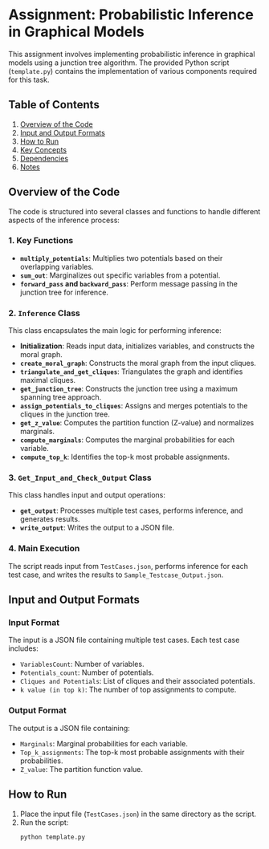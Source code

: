 # Assignment: Probabilistic Inference in Graphical Models

This assignment involves implementing probabilistic inference in graphical models using a junction tree algorithm. The provided Python script (`template.py`) contains the implementation of various components required for this task.

## Table of Contents
1. [Overview of the Code](#overview-of-the-code)
2. [Input and Output Formats](#input-and-output-formats)
3. [How to Run](#how-to-run)
4. [Key Concepts](#key-concepts)
5. [Dependencies](#dependencies)
6. [Notes](#notes)

## Overview of the Code

The code is structured into several classes and functions to handle different aspects of the inference process:

### 1. **Key Functions**
- **`multiply_potentials`**: Multiplies two potentials based on their overlapping variables.
- **`sum_out`**: Marginalizes out specific variables from a potential.
- **`forward_pass` and `backward_pass`**: Perform message passing in the junction tree for inference.

### 2. **`Inference` Class**
This class encapsulates the main logic for performing inference:
- **Initialization**: Reads input data, initializes variables, and constructs the moral graph.
- **`create_moral_graph`**: Constructs the moral graph from the input cliques.
- **`triangulate_and_get_cliques`**: Triangulates the graph and identifies maximal cliques.
- **`get_junction_tree`**: Constructs the junction tree using a maximum spanning tree approach.
- **`assign_potentials_to_cliques`**: Assigns and merges potentials to the cliques in the junction tree.
- **`get_z_value`**: Computes the partition function (Z-value) and normalizes marginals.
- **`compute_marginals`**: Computes the marginal probabilities for each variable.
- **`compute_top_k`**: Identifies the top-k most probable assignments.

### 3. **`Get_Input_and_Check_Output` Class**
This class handles input and output operations:
- **`get_output`**: Processes multiple test cases, performs inference, and generates results.
- **`write_output`**: Writes the output to a JSON file.

### 4. **Main Execution**
The script reads input from `TestCases.json`, performs inference for each test case, and writes the results to `Sample_Testcase_Output.json`.

## Input and Output Formats

### Input Format
The input is a JSON file containing multiple test cases. Each test case includes:
- `VariablesCount`: Number of variables.
- `Potentials_count`: Number of potentials.
- `Cliques and Potentials`: List of cliques and their associated potentials.
- `k value (in top k)`: The number of top assignments to compute.

### Output Format
The output is a JSON file containing:
- `Marginals`: Marginal probabilities for each variable.
- `Top_k_assignments`: The top-k most probable assignments with their probabilities.
- `Z_value`: The partition function value.

## How to Run

1. Place the input file (`TestCases.json`) in the same directory as the script.
2. Run the script:
   ```bash
   python template.py